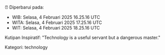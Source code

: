 ⏰ Diperbarui pada:
- WIB: Selasa, 4 Februari 2025 16.25.16 UTC
- WITA: Selasa, 4 Februari 2025 17.25.16 UTC
- WIT: Selasa, 4 Februari 2025 18.25.16 UTC

Kutipan Inspiratif:
"Technology is a useful servant but a dangerous master."


Kategori: technology

